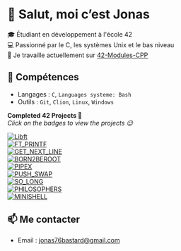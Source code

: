 # 👋 Salut, moi c’est Jonas

🎓 Étudiant en développement à l'école 42  
💻 Passionné par le C, les systèmes Unix et le bas niveau  
🚀 Je travaille actuellement sur [42-Modules-CPP](https://github.com/jbastard/42-CPP)

## 🔧 Compétences
- Langages : `C`, `Languages systeme: Bash`
- Outils : `Git`, `Clion`, `Linux`, `Windows`

**Completed 42 Projects 🚀**  
*Click on the badges to view the projects 😉*

[![Libft](https://img.shields.io/badge/Libft-100%2F100-brightgreen?style=for-the-badge)](https://github.com/jbastard/42-Libft)  
[![FT_PRINTF](https://img.shields.io/badge/FT_Printf-100%2F100-brightgreen?style=for-the-badge)]()  
[![GET_NEXT_LINE](https://img.shields.io/badge/Get_Next_line-100%2F100-brightgreen?style=for-the-badge)]()  
[![BORN2BEROOT](https://img.shields.io/badge/Born_To_Be_Root-100%2F100-brightgreen?style=for-the-badge)]()  
[![PIPEX](https://img.shields.io/badge/Pipex-100%2F100-brightgreen?style=for-the-badge)]()  
[![PUSH_SWAP](https://img.shields.io/badge/Push_Swap-100%2F100-brightgreen?style=for-the-badge)]()  
[![SO_LONG](https://img.shields.io/badge/So_long-100%2F100-brightgreen?style=for-the-badge)]()  
[![PHILOSOPHERS](https://img.shields.io/badge/Philosophers-100%2F100-brightgreen?style=for-the-badge)]()  
[![MINISHELL](https://img.shields.io/badge/Minishell-100%2F100-brightgreen?style=for-the-badge)]()  

## 📫 Me contacter
- Email : jonas76bastard@gmail.com
